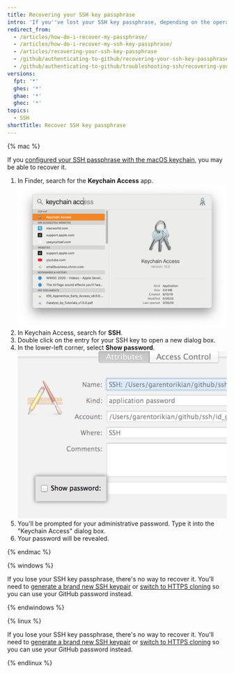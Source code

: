 ```yaml
---
title: Recovering your SSH key passphrase
intro: 'If you''ve lost your SSH key passphrase, depending on the operating system you use, you may either recover it or you may need to generate a new SSH key passphrase.'
redirect_from:
  - /articles/how-do-i-recover-my-passphrase/
  - /articles/how-do-i-recover-my-ssh-key-passphrase/
  - /articles/recovering-your-ssh-key-passphrase
  - /github/authenticating-to-github/recovering-your-ssh-key-passphrase
  - /github/authenticating-to-github/troubleshooting-ssh/recovering-your-ssh-key-passphrase
versions:
  fpt: '*'
  ghes: '*'
  ghae: '*'
  ghec: '*'
topics:
  - SSH
shortTitle: Recover SSH key passphrase
---
```

{% mac %}

If you [configured your SSH passphrase with the macOS keychain](/articles/working-with-ssh-key-passphrases#saving-your-passphrase-in-the-keychain), you may be able to recover it.

1. In Finder, search for the **Keychain Access** app.
   ![Spotlight Search bar](/assets/images/help/setup/keychain-access.png)
2. In Keychain Access, search for **SSH**.
3. Double click on the entry for your SSH key to open a new dialog box.
4. In the lower-left corner, select **Show password**.
   ![Keychain access dialog](/assets/images/help/setup/keychain_show_password_dialog.png)
5. You'll be prompted for your administrative password. Type it into the "Keychain Access" dialog box.
6. Your password will be revealed.

{% endmac %}

{% windows %}

If you lose your SSH key passphrase, there's no way to recover it. You'll need to [generate a brand new SSH keypair](/articles/generating-a-new-ssh-key-and-adding-it-to-the-ssh-agent) or [switch to HTTPS cloning](/github/getting-started-with-github/managing-remote-repositories) so you can use your GitHub password instead.

{% endwindows %}

{% linux %}

If you lose your SSH key passphrase, there's no way to recover it. You'll need to [generate a brand new SSH keypair](/articles/generating-a-new-ssh-key-and-adding-it-to-the-ssh-agent) or [switch to HTTPS cloning](/github/getting-started-with-github/about-remote-repositories/#cloning-with-https-urls) so you can use your GitHub password instead.

{% endlinux %}
